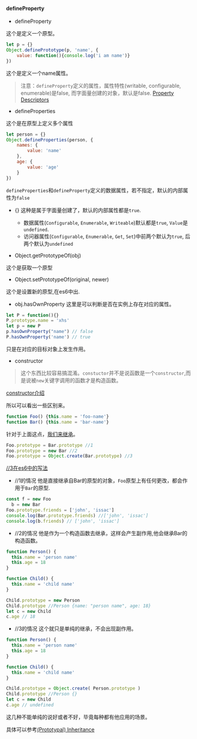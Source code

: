 #### defineProperty

- defineProperty

这个是定义一个原型。
```javascript
let p = {}
Object.definePrototype(p, 'name', {
    value: function(){console.log('i am name')}
})
```
这个是定义一个name属性。

> 注意：`defineProperty`定义的属性，属性特性(writable, configurable, enumerable)是false, 而字面量创建的对象，默认是false. [Property Descriptors](https://github.com/getify/You-Dont-Know-JS/blob/master/this%20%26%20object%20prototypes/ch3.md#property-descriptors)

- defineProperties

这个是在原型上定义多个属性

```javascript
let person = {}
Object.defineProperties(person, {
	names: {
		value: 'name'
	},
	age: {
		value: 'age'
	}
})
```

`defineProperties`和`defineProperty`定义的数据属性，若不指定，默认的内部属性为`false`

- {}
这种是属于字面量创建了，默认的内部属性都是`true`.
  - 数据属性(`Configurable`, `Enumerable`, `Writeable`)默认都是`true`, `Value`是`undefined`.
  - 访问器属性(`Configurable`, `Enumerable`, `Get`, `Set`)中前两个默认为`true`, 后两个默认为`undefined`

- Object.getPrototypeOf(obj)

这个是获取一个原型

- Object.setPrototypeOf(original, newer)

这个是设置新的原型,在es6中出.
 
- obj.hasOwnProperty
这里是可以判断是否在实例上存在对应的属性。
```javascript
let P = function(){}
P.prototype.name = 'xhs'
let p = new P
p.hasOwnProperty("name") // false
P.hasOwnProperty('name') // true
```
只是在对应的目标对象上发生作用。

- constructor

> 这个东西比较容易搞混淆。`constuctor`并不是说函数是一个`constructor`,而是说被`new`关键字调用的函数才是构造函数。

[constructor介绍](https://github.com/getify/You-Dont-Know-JS/blob/master/this%20%26%20object%20prototypes/ch5.md#constructor-or-call)

所以可以看出一些区别来。
```javascript
function Foo() {this.name = 'foo-name'}
function Bar() {this.name = 'bar-name'}
```
针对于上面这点，[我们来继承](https://github.com/getify/You-Dont-Know-JS/blob/master/this%20%26%20object%20prototypes/ch5.md#prototypal-inheritance)。
```javascript
Foo.prototype = Bar.prototype //1
Foo.prototype = new Bar //2
Foo.prototype = Object.create(Bar.prototype) //3
```
[//3在es6中的写法](https://github.com/xiaohesong/TIL/blob/master/front-end/es6/understanding-es6/object.md#es6%E4%B8%AD%E7%9A%84setprototypeof)
  - //1的情况
  他是直接继承自Bar的原型的对象，`Foo`原型上有任何更改，都会作用于`Bar`的原型.
  ```javascript
  const f = new Foo
	b = new Bar
  Foo.prototype.friends = ['john', 'issac']
  console.log(Bar.prototype.friends) //['john', 'issac']
  console.log(b.friends) // ['john', 'issac']
  ```

  - //2的情况
  他是作为一个构造函数去继承，这样会产生副作用,他会继承Bar的构造函数。
  ```javascript
  function Person() {
    this.name = 'person name'
    this.age = 18
  }

  function Child() {
    this.name = 'child name'
  }

  Child.prototype = new Person
  Child.prototype //Person {name: "person name", age: 18}
  let c = new Child
  c.age // 18
  ```

  - //3的情况
  这个就只是单纯的继承，不会出现副作用。
  ```javascript
  function Person() {
    this.name = 'person name'
    this.age = 18
  }

  function Child() {
    this.name = 'child name'
  }

  Child.prototype = Object.create( Person.prototype )
  Child.prototype //Person {}
  let c = new Child
  c.age // undefined
  ```

这几种不能单纯的说好或者不好，毕竟每种都有他应用的场景。
  
具体可以参考[(Prototypal) Inheritance](https://github.com/getify/You-Dont-Know-JS/blob/master/this%20%26%20object%20prototypes/ch5.md#prototypal-inheritance)
